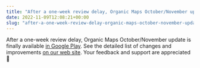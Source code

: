```yaml
---
title: "After a one-week review delay, Organic Maps October/November update is finally available in Google Play"
date: 2022-11-09T12:08:21+00:00
slug: "after-a-one-week-review-delay-organic-maps-october-november-update-is-finally-available-in-google-play"
---
```


After a one-week review delay, Organic Maps October/November update is finally available [in Google Play](https://play.google.com/store/apps/details?id=app.organicmaps). See the detailed list of changes and improvements [on our web site](https://organicmaps.app/news/2022-11-03/finally-after-fixing-some-critical-issues-the-november-organic-maps-update-is-available-in-the-apple-store-huawei-appgallery-and-on-our-github/). Your feedback and support are appreciated 🙏
